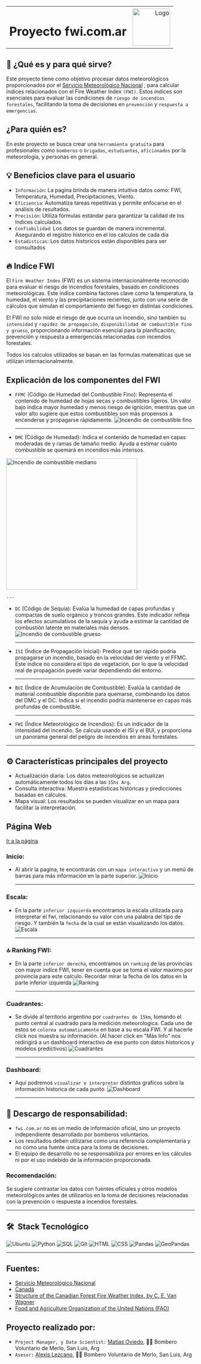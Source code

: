 <table>
<tr>
<td><h1>Proyecto fwi.com.ar</h1></td>
<td align="right"><img src="images/fire.png" alt="Logo" width="100"></td>
</tr>
</table>


## 👀 ¿Qué es y para qué sirve? 
Este proyecto tiene como objetivo procesar datos meteorológicos proporcionados por el [Servicio Meteorológico Nacional](https://www.smn.gob.ar/) , para calcular índices relacionados con el Fire Weather Index `(FWI)`. Estos índices son esenciales para evaluar las condiciones de `riesgo de incendios forestales`, facilitando la toma de decisiones en `prevención` y `respuesta a emergencias`.

## ¿Para quién es? 
En este proyecto se busca crear una `herramienta gratuita` para profesionales como `bomberos` o `brigadas`, `estudiantes`, `aficionados` por la meteorología, y personas en general.

## 💡 Beneficios clave para el usuario 
* `Información`: La pagina brinda de manera intuitiva datos como: FWI, Temperatura, Humedad, Precipitaciones, Viento.    
* `Eficiencia`: Automatiza tareas repetitivas y permite enfocarse en el análisis de resultados.
* `Precisión`: Utiliza fórmulas estándar para garantizar la calidad de los índices calculados.
* `Confiabilidad`: Los datos se guardan de manera incremental. Asegurando el registro historico en el los calculos de cada día
* `Estadisticas`: Los datos historicos están disponibles para ser consultados

## 🔥 Indice FWI 
El `Fire Weather Index` (FWI) es un sistema internacionalmente reconocido para evaluar el riesgo de incendios forestales, basado en condiciones meteorológicas. Este índice combina factores clave como la temperatura, la humedad, el viento y las precipitaciones recientes, junto con una serie de cálculos que simulan el comportamiento del fuego en distintas condiciones.

El FWI no solo mide el riesgo de que ocurra un incendio, sino también su `intensidad` y `rapidez de propagación`, `disponibilidad de combustible fino y grueso`, proporcionando información esencial para la planificación, prevención y respuesta a emergencias relacionadas con incendios forestales.

Todos los calculos utilizados se basan en las formulas matemáticas que se utilizan internacionalmente.

## Explicación de los componentes del FWI

* `FFMC` (Código de Humedad del Combustible Fino): Representa el contenido de humedad de hojas secas y combustibles ligeros. Un valor bajo indica mayor humedad y menos riesgo de ignición, mientras que un valor alto sugiere que estos combustibles son más propensos a encenderse y propagarse rápidamente.
![Incendio de combustible fino](/images/IF_Merlo_comb_fino.jpg)

    ---

* `DMC` (Código de Humedad): Indica el contenido de humedad en capas moderadas de y ramas de tamaño medio. Ayuda a estimar cuánto combustible se quemará en incendios más intensos. 
<img src="images/IF_Merlo_comb_mediano.jpg" alt="Incendio de combustible mediano" width="350">

    ---

* `DC` (Código de Sequía): Evalúa la humedad de capas profundas y compactas de suelo orgánico y troncos grandes. Este indicador refleja los efectos acumulativos de la sequía y ayuda a estimar la cantidad de combustión latente en materiales más densos.
![Incendio de combustible grueso](/images/IF_com_grueso.jpg)

    ---
* `ISI` (Índice de Propagación Inicial): Predice qué tan rápido podría propagarse un incendio, basado en la velocidad del viento y el FFMC. Este índice no considera el tipo de vegetación, por lo que la velocidad real de propagación puede variar dependiendo del entorno.

    ---
* `BUI` (Índice de Acumulación de Combustible): Evalúa la cantidad de material combustible disponible para quemarse, combinando los datos del DMC y el DC. Indica si el incendio podría mantenerse en capas más profundas de combustible.

    ---
* `FWI` (Índice Meteorológico de Incendios): Es un indicador de la intensidad del incendio. Se calcula usando el ISI y el BUI, y proporciona un panorama general del peligro de incendios en áreas forestales.

---

## ⚙ Características principales del proyecto 
* Actualización diaria: Los datos meteorológicos se actualizan automáticamente todos los días a las `15hs Arg`.
* Consulta interactiva: Muestra estadísticas históricas y predicciones basadas en cálculos.
* Mapa visual: Los resultados se pueden visualizar en un mapa para facilitar la interpretación.

## Página Web
[Ir a la página](https://www.fwi.com.ar)

### Inicio:
* Al abrir la pagina, te encontrarás con un `mapa interactivo` y un menú de barras para más información en la parte superior.
    ![Inicio](/images/pag_home.png)

    ---

### Escala: 
* En la parte `inferior izquierda` encontramos la escala utilizada para interpretar el fwi, relacionando su valor con una palabra del tipo de riesgo. Y también la `fecha` de la cual se están visualizando los datos.
    ![Escala](/images/pag_escala.png)

    ---

### 🔝 Ranking FWI: 
* En la parte `inferior derecha`, encontramos un `ranking` de las provincias con mayor indice FWI, tener en cuenta que se toma el valor maximo por provincia para este calculo. Recordar mirar la fecha de los datos en la parte inferior izquierda
    ![Ranking](/images/pag_ranking.png)

    ---

### Cuadrantes:
* Se divide al territorio argentino por `cuadrantes de 15km`, tomando el punto central al cuadrado para la medición meteorologica. Cada uno de estos se `colorea automaticamente` en base a su escala FWI. Y al hacerle click nos muestra su información. (Al hacer click en "Más Info" nos redirigirá a un dashboard interactivo de ese punto con datos historicos y modelos predictivos)
    ![Cuadrantes](/images/pag_cuadrante.png)

    ---
### Dashboard: 
* Aquí podremos `visualizar e interpretar` distintos graficos sobre la información historica de cada punto.
    ![Dashboard](/images/pag_dashboard.png)

    ---

## 📃 Descargo de responsabilidad: 

* `fwi.com.ar` no es un medio de información oficial, sino un proyecto independiente desarrollado por bomberos voluntarios.
* Los resultados deben utilizarse como una referencia complementaria y no como una fuente única para la toma de decisiones.
* El equipo de desarrollo no se responsabiliza por errores en los cálculos ni por el uso indebido de la información proporcionada.
### Recomendación:
Se sugiere contrastar los datos con fuentes oficiales y otros modelos meteorológicos antes de utilizarlos en la toma de decisiones relacionadas con la prevención o respuesta a incendios forestales.


---

## 🛠 &nbsp;Stack Tecnológico
![Ubuntu](https://img.shields.io/badge/-Ubuntu-E95422?style=flat&logo=python&logoColor=white)
![Python](https://img.shields.io/badge/-Python-3776AB?style=flat&logo=python&logoColor=white)
![SQL](https://img.shields.io/badge/-SQL-4479A1?style=flat&logo=mysql&logoColor=white)
![Git](https://img.shields.io/badge/-Git-F05032?style=flat&logo=git&logoColor=white)
![HTML](https://shields.io/badge/HTML-f06529?logo=html5&logoColor=white&labelColor=f06529)
![CSS](https://img.shields.io/badge/CSS-239120?&style=flat&logo=python&logoColor=white)
![Pandas](https://img.shields.io/badge/-Pandas-333333?style=flat&logo=pandas)
![GeoPandas](https://img.shields.io/static/v1?style=for-the-badge&message=GeoPandas&color=139C5A&style=flatlogo=GeoPandas&logoColor=FFFFFF&label=)

---

## Fuentes:
- [Servicio Meteorológico Nacional](https://www.smn.gob.ar/)
- [Canadá](https://cwfis.cfs.nrcan.gc.ca/background/summary/fwi)
- [Structure of the Canadian Forest Fire Weather Index, by
C. E. Van Wagner](https://citeseerx.ist.psu.edu/document?repid=rep1&type=pdf&doi=6eb255d878bc0cead1cac0b96304ed8980349042)
- [Food and Agriculture Organization of the United Nations (FAO)](https://www.fao.org/4/XII/0738-B3.htm)

## Proyecto realizado por:
* `Project Manager, y Data Scientist:` [Matias Oviedo](https://github.com/matiasoviedo28), 👨‍🚒 Bombero Voluntario de Merlo, San Luis, Arg
* `Asesor:` [Alexis Lezcano](https://www.instagram.com/alexis.lezcano.794?igsh=Z3RrcWdnaTYxZHBo), 👨‍🚒 Bombero Voluntario de Merlo, San Luis, Arg